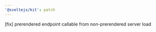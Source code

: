 ```yaml
---
'@sveltejs/kit': patch
---
```


[fix] prerendered endpoint callable from non-prerendered server load

